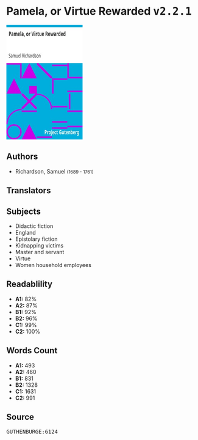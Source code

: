 # Pamela, or Virtue Rewarded <kbd>v2.2.1</kbd>

![](./cover.medium.jpg "")

## Authors


 - Richardson, Samuel <small>(1689 - 1761)</small>

## Translators



## Subjects


 - Didactic fiction
 - England
 - Epistolary fiction
 - Kidnapping victims
 - Master and servant
 - Virtue
 - Women household employees

## Readablility


 - **A1:** 82%
 - **A2:** 87%
 - **B1:** 92%
 - **B2:** 96%
 - **C1:** 99%
 - **C2:** 100%

## Words Count


 - **A1:** 493
 - **A2:** 460
 - **B1:** 831
 - **B2:** 1328
 - **C1:** 1631
 - **C2:** 991

## Source


<kbd>GUTHENBURGE:6124</kbd>

